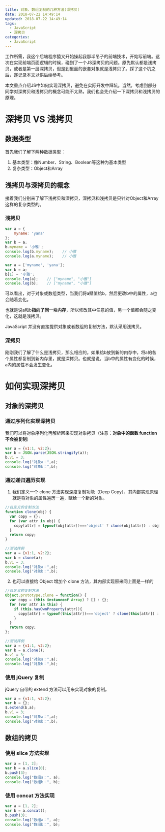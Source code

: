 ```yaml
---
title: 对象、数组复制的几种方法(深拷贝)
date: 2018-07-22 14:49:14
updated: 2018-07-22 14:49:14
tags:
  - JavaScript
  - 深拷贝
categories: 
  - JavaScript
---
```


工作所需，我这个后端程序猿又开始操起我那半吊子的前端技术，开始写前端。这次在实现前端页面逻辑的时候，碰到了一个JS深拷贝的问题。原先默认都是浅拷贝，或者是第一层深拷贝，但是到里面的嵌套对象就是浅拷贝了。踩了这个坑之后，遂记录本文以供后续参考。

本文重点介绍JS中如何实现深拷贝，避免在实际开发中踩坑。当然，考虑到部分同学对深拷贝和浅拷贝的概念可能不太熟，我们也会先介绍一下深拷贝和浅拷贝的原理。

<!-- more -->

# 深拷贝 VS 浅拷贝
## 数据类型
首先我们了解下两种数据类型：
1. 基本类型：像Number、String、Boolean等这种为基本类型
2. 复杂类型：Object和Array

## 浅拷贝与深拷贝的概念
接着我们分别来了解下浅拷贝和深拷贝，深拷贝和浅拷贝是只针对Object和Array这样的复杂类型的。

### 浅拷贝
```JavaScript
var a = {
    myname: 'yana'
};
var b = a;
b.myname = '小雅';
console.log(b.myname);    // 小雅
console.log(a.myname);    // 小雅
```

```JavaScript
var a = ['myname', 'yana'];
var b = a;
b[1] = '小雅';
console.log(a);    // ["myname", "小雅"]
console.log(b);    // ["myname", "小雅"]
```

可以看出，对于对象或数组类型，当我们将a赋值给b，然后更改b中的属性，a也会随着变化。

也就是说a和b**指向了同一块内存**，所以修改其中任意的值，另一个值都会随之变化，这就是浅拷贝。

JavaScript 并没有直接提供对象或者数组的复制方法，默认采用浅拷贝。

### 深拷贝
刚刚我们了解了什么是浅拷贝，那么相应的，如果给b放到新的内存中，将a的各个属性都复制到新内存里，就是深拷贝。也就是说，当b中的属性有变化的时候，a内的属性不会发生变化。

# 如何实现深拷贝
## 对象的深拷贝
### 通过序列化实现深拷贝
我们可以将对象序列化再解析回来实现对象拷贝（注意：**对象中的函数 function 不会被复制**）
```JavaScript
var a = {v1:1, v2:2};
var b = JSON.parse(JSON.stringify(a));
b.v1 = 3;
console.log("对象a：",a);
console.log("对象b：",b);
```

### 通过递归遍历实现
1. 我们定义一个 clone 方法实现深度复制功能（Deep Copy），其内部实现原理就是将对象的属性遍历一遍，赋给一个新的对象。
```JavaScript
//自定义的复制方法
function clone(obj) {
  var copy = {};
  for (var attr in obj) {
    copy[attr] = typeof(obj[attr])==='object' ? clone(obj[attr]) : obj[attr];
  }
  return copy;
}
 
//测试样例
var a = {v1:1, v2:2};
var b = clone(a);
b.v1 = 3;
console.log("对象a：",a);
console.log("对象b：",b);
```

2. 也可以直接给 Object 增加个 clone 方法，其内部实现原来同上面是一样的
```JavaScript
//自定义的复制方法
Object.prototype.clone = function() {
  var copy = (this instanceof Array) ? [] : {};
  for (var attr in this) {
    if (this.hasOwnProperty(attr)){
      copy[attr] = typeof(this[attr])==='object' ? clone(this[attr]) : this[attr];
    }
  }
  return copy;
};
 
//测试样例
var a = {v1:1, v2:2};
var b = a.clone();
b.v1 = 3;
console.log("对象a：",a);
console.log("对象b：",b);
```

### 使用 jQuery 复制
jQuery 自带的 extend 方法可以用来实现对象的复制。
```JavaScript
var a = {v1:1, v2:2};
var b = {};
$.extend(b,a);
b.v1 = 3;
console.log("对象a：",a);
console.log("对象b：",b);
```

## 数组的拷贝
### 使用 slice 方法实现
```JavaScript
var a = [1, 2];
var b = a.slice(0);
b.push(3);
console.log("数组a：", a);
console.log("数组b：", b);
```

### 使用 concat 方法实现
```JavaScript
var a = [1, 2];
var b = a.concat();
b.push(3);
console.log("数组a：", a);
console.log("数组b：", b);
```